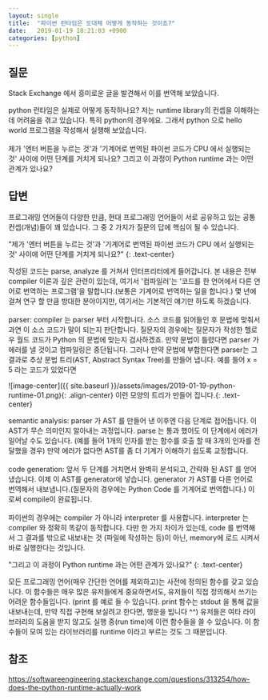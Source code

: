 ```yaml
---
layout: single
title:  "파이썬 런타임은 도대체 어떻게 동작하는 것이죠?"
date:   2019-01-19 18:21:03 +0900
categories: [python]
---
```


<h2>질문</h2>
Stack Exchange 에서 흥미로운 글을 발견해서 이를 번역해 보았습니다.

python 런타임은 실제로 어떻게 동작하나요? 저는 runtime library의 컨셉을 이해하는데 어려움을 겪고 있습니다. 
특히 python의 경우에요. 그래서 python 으로 hello world 프로그램을 작성해서 실행해 보았습니다.
<br><br>
제가 '엔터 버튼을 누르는 것'과  '기계어로 번역된 파이썬 코드가 CPU 에서 실행되는 것' 사이에 어떤 단계를 거치게 되나요? 
그리고 이 과정이 Python runtime 과는 어떤 관계가 있나요?


<h2>답변</h2>
프로그래밍 언어들이 다양한 만큼, 현대 프로그래밍 언어들이 서로 공유하고 있는 공통 컨셉(개념)들이 꽤 있습니다. 
그 중 2 가지가 질문의 답에 핵심이 될 수 있습니다.

"제가 '엔터 버튼을 누르는 것'과 '기계어로 번역된 파이썬 코드가 CPU 에서 실행되는 것' 사이에 어떤 단계를 거치게 되나요?"
{: .text-center} 

작성된 코드는 parse, analyze 를 거쳐서 인터프리터에게 들어갑니다. 본 내용은 전부 compiler 이론과 깊은 관련이 있는데, 
여기서 '컴파일러'는 '코드를 한 언어에서 다른 언어로 번역하는 프로그램'을 말합니다.(보통은 기계어로 번역하는 일을 합니다.) 
몇 년에 걸쳐 연구 할 만큼 방대한 분야이지만, 여기서는 기본적인 얘기만 하도록 하겠습니다.
<br><br>
parser: compiler 는 parser 부터 시작합니다. 소스 코드를 읽어들인 후 문법에 맞춰서 과연 이 소스 코드가 말이 되는지 판단합니다. 
질문자의 경우에는 질문자가 작성한 헬로우 월드 코드가 Python 의 문법에 맞는지 검사하겠죠. 만약 문법이 틀렸다면 parser 가 에러를 낼 것이고 
컴파일링은 중단됩니다. 그러나 만약 문법에 부합한다면 parser는 그 결과로 추상 문법 트리(AST, Abstract Syntax Tree)를 만들어 냅니다. 
예를 들어 x = 5 라는 코드가 있었다면

![image-center]({{ site.baseurl }}/assets/images/2019-01-19-python-runtime-01.png){: .align-center}
이런 모양의 트리가 만들어 집니다.{: .text-center} 

semantic analysis: parser 가 AST 를 만들어 낸 이후엔 다음 단계로 접어듭니다. 이 AST가 무슨 의미인지 알아내는 과정입니다. 
parse 는 통과 했어도 이 단계에서 에러가 일어날 수도 있습니다. (예를 들어 1개의 인자를 받는 함수를 호출 할 때 
3개의 인자를 전달했을 경우) 만약 에러가 없다면 AST를 좀 더 기계가 이해하기 쉽도록 교정합니다.
<br><br>
code generation: 앞서 두 단계를 거치면서 완벽히 분석되고, 간략화 된 AST 를 얻어냈습니다. 이제 이 AST를 generator에 
넣습니다. generator 가 AST를 다른 언어로 번역해서 내보냅니다.(질문자의 경우에는 Python Code 를 기계어로 번역합니다.) 
이로써 compile이 완료됩니다.
<br><br>
파이썬의 경우에는 compiler 가 아니라 interpreter 를 사용합니다. interpreter 는 compiler 와 정확히 똑같이 동작합니다. 
다만 한 가지 차이가 있는데, code 를 번역해서 그 결과를 밖으로 내보내는 것 (파일에 작성하는 등)이 아닌, memory에 로드 
시켜서 바로 실행한다는 것입니다.


"그리고 이 과정이 Python runtime 과는 어떤 관계가 있나요?"
{: .text-center} 

모든 프로그래밍 언어(매우 간단한 언어를 제외하고)는 사전에 정의된 함수를 갖고 있습니다. 
이 함수들은 매우 많은 유저들에게 중요하면서도, 유저들이 직접 정의해서 쓰기는 어려운 함수들입니다.
(print 를 예로 들 수 있습니다. print 함수는 stdout 을 통해 값을 내보내는데, 만약 직접 구현해 보실려고 한다면, 
행운을 빕니다 ^^) 유저들은 여타 라이브러리의 도움을 받지 않고도 실행 중(run time)에 이런 함수들을 쓸 수 있습니다. 
이 함수들이 모여 있는 라이브러리를 runtime 이라고 부르는 것도 그 때문입니다.


<h2>참조</h2>
<a target="_blank" href="https://softwareengineering.stackexchange.com/questions/313254/how-does-the-python-runtime-actually-work">
https://softwareengineering.stackexchange.com/questions/313254/how-does-the-python-runtime-actually-work
</a>


